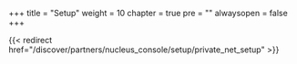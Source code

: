 +++
title = "Setup"
weight = 10
chapter = true
pre = ""
alwaysopen = false
+++

{{< redirect href="/discover/partners/nucleus_console/setup/private_net_setup" >}}

